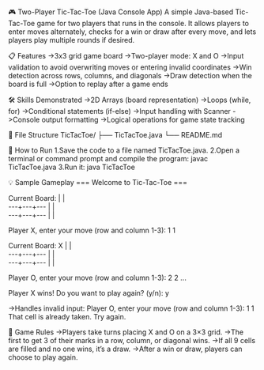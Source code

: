 🎮 Two-Player Tic-Tac-Toe (Java Console App)
A simple Java-based Tic-Tac-Toe game for two players that runs in the console.
It allows players to enter moves alternately, checks for a win or draw after every move, and lets players play multiple rounds if desired.

📋 Features
->3x3 grid game board
->Two-player mode: X and O
->Input validation to avoid overwriting moves or entering invalid coordinates
->Win detection across rows, columns, and diagonals
->Draw detection when the board is full
->Option to replay after a game ends

🛠️ Skills Demonstrated
->2D Arrays (board representation)
->Loops (while, for)
->Conditional statements (if-else)
->Input handling with Scanner
->Console output formatting
->Logical operations for game state tracking

📂 File Structure
TicTacToe/
├── TicTacToe.java
└── README.md

🚀 How to Run
1.Save the code to a file named TicTacToe.java.
2.Open a terminal or command prompt and compile the program:
             javac TicTacToe.java
3.Run it:
        java TicTacToe
        
💡 Sample Gameplay
=== Welcome to Tic-Tac-Toe ===

Current Board:
   |   |   
---+---+---
   |   |   
---+---+---
   |   |   

Player X, enter your move (row and column 1-3): 1 1

Current Board:
 X |   |   
---+---+---
   |   |   
---+---+---
   |   |   

Player O, enter your move (row and column 1-3): 2 2
...

Player X wins!
Do you want to play again? (y/n): y

->Handles invalid input:
Player O, enter your move (row and column 1-3): 1 1
That cell is already taken. Try again.

🎯 Game Rules
->Players take turns placing X and O on a 3×3 grid.
->The first to get 3 of their marks in a row, column, or diagonal wins.
->If all 9 cells are filled and no one wins, it’s a draw.
->After a win or draw, players can choose to play again.
